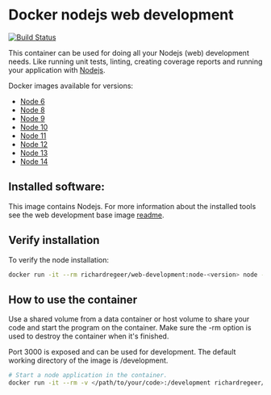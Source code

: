 # Docker nodejs web development
[![Build Status](https://travis-ci.org/richardregeer/docker-nodejs-development.svg?branch=master)](https://travis-ci.org/richardregeer/docker-nodejs-development)

This container can be used for doing all your Nodejs (web) development needs. Like running unit tests, linting, creating coverage reports and running your application with [Nodejs](https://nodejs.org/en/).

Docker images available for versions:
- [Node 6](./node-6)
- [Node 8](./node-8)
- [Node 9](./node-9)
- [Node 10](./node-10)
- [Node 11](./node-11)
- [Node 12](./node-12)
- [Node 13](./node-13)
- [Node 14](./node-14)

## Installed software:
This image contains Nodejs. For more information about the installed tools see the web development base image [readme](https://github.com/richardregeer/docker-web-development).

## Verify installation
To verify the node installation:
```bash
docker run -it --rm richardregeer/web-development:node-<version> node -v
```

## How to use the container
Use a shared volume from a data container or host volume to share your code and start the program on the container.
Make sure the -rm option is used to destroy the container when it's finished.

Port 3000 is exposed and can be used for development. The default working directory of the image is /development.

```bash
# Start a node application in the container.
docker run -it --rm -v </path/to/your/code>:/development richardregeer/web-development:node-<version> node <your-application.js>
```

